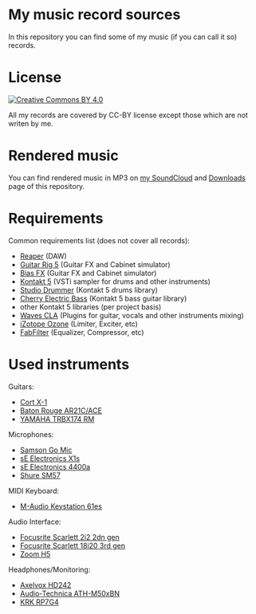 # My music record sources
In this repository you can find some of my music (if you can call it so) records.

# License
[![Creative Commons BY 4.0](https://licensebuttons.net/l/by/4.0/88x31.png)](https://creativecommons.org/licenses/by/4.0/)

All my records are covered by CC-BY license except those which are not writen by me.

# Rendered music
You can find rendered music in MP3 on [my SoundCloud](https://soundcloud.com/skobkin) and [Downloads](https://bitbucket.org/skobkin/music/downloads/) page of this repository.

# Requirements
Common requirements list (does not cover all records):

* [Reaper](https://www.reaper.fm/) (DAW)
* [Guitar Rig 5](https://www.native-instruments.com/en/products/komplete/guitar/guitar-rig-5-pro/) (Guitar FX and Cabinet simulator)
* [Bias FX](https://www.positivegrid.com/bias-fx/) (Guitar FX and Cabinet simulator)
* [Kontakt 5](https://www.native-instruments.com/en/products/komplete/samplers/kontakt-5/) (VSTi sampler for drums and other instruments)
* [Studio Drummer](https://www.native-instruments.com/en/products/komplete/drums/studio-drummer/) (Kontakt 5 drums library)
* [Cherry Electric Bass](https://www.orangetreesamples.com/products/cherry-electric-bass) (Kontakt 5 bass guitar library)
* other Kontakt 5 libraries (per project basis)
* [Waves CLA](https://www.waves.com/bundles/chris-lord-alge-signature-series) (Plugins for guitar, vocals and other instruments mixing)
* [iZotope Ozone](https://www.izotope.com/en/products/ozone.html) (Limiter, Exciter, etc)
* [FabFilter](https://www.fabfilter.com) (Equalizer, Compressor, etc)

# Used instruments

Guitars:

* [Cort X-1](https://www.cortguitarsshop.ru/catalog/electric-guitar/x-1-bks.html)
* [Baton Rouge AR21C/ACE](https://www.batonrougeguitars.com/guitars/auditorium/detail/ga/product/ar21cace-150023.html)
* [YAMAHA TRBX174 RM](https://usa.yamaha.com/products/musical_instruments/guitars_basses/el_basses/trbx/200series.html)

Microphones:

* [Samson Go Mic](http://www.samsontech.com/samson/products/microphones/usb-microphones/gomic/)
* [sE Electronics X1s](https://www.seelectronics.com/se-microphones/se-x1-series-microphones)
* [sE Electronics 4400a](https://www.seelectronics.com/se4400a-mic)
* [Shure SM57](https://www.shure.com/en-US/products/microphones/sm57)

MIDI Keyboard:

* [M-Audio Keystation 61es](https://m-audio.com/products/view/keystation-61es)

Audio Interface:

* [Focusrite Scarlett 2i2 2dn gen](https://focusrite.com/en/usb-audio-interface/scarlett/scarlett-2i2)
* [Focusrite Scarlett 18i20 3rd gen](https://focusrite.com/en/usb-audio-interface/scarlett/scarlett-18i20)
* [Zoom H5](https://zoomcorp.com/en/jp/handy-recorders/handheld-recorders/h5/)

Headphones/Monitoring:

* [Axelvox HD242](http://www.axelvox.ru/products/axelvox_hd242/)
* [Audio-Technica ATH-M50xBN](https://www.audio-technica.com/en-us/ath-m50xbt)
* [KRK RP7G4](https://www.krkmusic.com/ROKIT-Powered-G4-Studio-Monitors)

